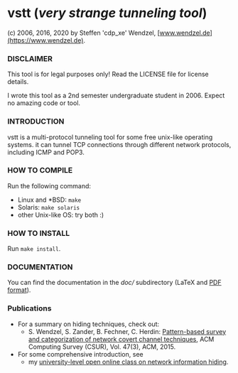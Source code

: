 # vstt (*very strange tunneling tool*)

(c) 2006, 2016, 2020 by Steffen 'cdp_xe' Wendzel, [www.wendzel.de](https://www.wendzel.de).

### DISCLAIMER

This tool is for legal purposes only! Read the LICENSE file for license details.

I wrote this tool as a 2nd semester undergraduate student in 2006. Expect no amazing code or tool.

### INTRODUCTION

vstt is a multi-protocol tunneling tool for some free unix-like operating systems. it can tunnel TCP connections through different network protocols, including ICMP and POP3.

### HOW TO COMPILE

Run the following command:

- Linux and *BSD:  `make`
- Solaris: `make solaris`
- other Unix-like OS: try both :)

### HOW TO INSTALL

Run `make install`.

### DOCUMENTATION

You can find the documentation in the *doc/* subdirectory (LaTeX and [PDF format](https://github.com/cdpxe/NetworkCovertChannels/blob/master/vstt/doc/doc.pdf)).

### Publications

- For a summary on hiding techniques, check out:
  - S. Wendzel, S. Zander, B. Fechner, C. Herdin: [Pattern-based survey and categorization of network covert channel techniques](https://doi.org/10.1145/2684195), ACM Computing Survey (CSUR), Vol. 47(3), ACM, 2015.
- For some comprehensive introduction, see
  - my [university-level open online class on network information hiding](https://github.com/cdpxe/Network-Covert-Channels-A-University-level-Course).
